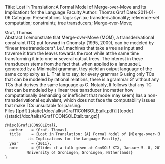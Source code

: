 Title: Lost in Translation: A Formal Model of Merge-over-Move and Its Implications for the Language Faculty
Author: Thomas Graf
Date: 2011-01-06
Category: Presentations
Tags: syntax; transderivationality; reference-set computation; constraints; tree transducers; Merge-over-Move;

<div markdown class="authors">
Graf, Thomas
</div>

<div markdown class="abstract">
<span id="abstract-title">Abstract</span>
I demonstrate that Merge-over-Move (MOM), a transderivational constraint (TC) put forward in Chomsky (1995, 2000), can be modeled by *linear tree transducers*, i.e.\ machines that take a tree as input and traverse it from the leaves towards the root while at the same time transforming it into one or several output trees. The interest in these transducers stems from the fact that, when applied to a language L generated by a Minimalist grammar, they yield an output language of the same complexity as L. That is to say, for every grammar G using only TCs that can be modeled by rational relations, there is a grammar G' without any TCs that derives the same language as G. Notably, It follows that any TC that can be modeled by a linear tree transducer (no matter how computationally demanding or inefficient that model may seem) has a non-transderivational equivalent, which does not face the computability issues that make TCs unsuitable for parsing.
</div>

<div markdown class="files">
<span id="files-title">Files</span>
[[pdf]({static}/doc/talks/Graf11CONSOLEtalk.pdf)]
[[code]({static}/doc/talks/Graf11CONSOLEtalk.tar.gz)]
</div>

~~~latex
@Misc{Graf11CONSOLEtalk,
  author	= {Graf, Thomas},
  title		= {Lost in Translation: {A} Formal Model of {M}erge-over-{M}ove and
		  its Implications for the Language Faculty},
  year		= {2011},
  note		= {Slides of a talk given at ConSOLE XIX, January 5--8, 2011,
		  University of Groningen, Groningen, Netherlands}
}
~~~
